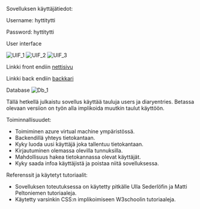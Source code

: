 Sovelluksen käyttäjätiedot:

Username: hyttitytti

Password: hyttitytti


User interface

![UIF_1](https://github.com/eeroelo/Hyte/assets/111982645/93defb45-b127-4697-8735-eaf2d1ee4d18)
![UIF_2](https://github.com/eeroelo/Hyte/assets/111982645/a8549dd5-0900-40bb-aa83-c7f9025861c2)
![UIF_3](https://github.com/eeroelo/Hyte/assets/111982645/fba5cb3f-01ce-40bd-928b-dea87a97552b)

Linkki front endiin [nettisivu](https://eedns.northeurope.cloudapp.azure.com/start-auth.html)


Linkki back endiin [backkari](https://github.com/eeroelo/Hyte/tree/master)

Database
![Db_1](https://github.com/eeroelo/Hyte/assets/111982645/8d2e2e38-a552-4d1b-9d3d-70f5e0ecd70e)

Tällä hetkellä julkaistu sovellus käyttää tauluja users ja diaryentries. Betassa olevaan versiion on työn alla implikoida muutkin taulut käyttöön.


Toiminnallisuudet:

- Toimiminen azure virtual machine ympäristössä.
- Backendillä yhteys tietokantaan.
- Kyky luoda uusi käyttäjä joka tallentuu tietokantaan.
- Kirjautuminen olemassa olevilla tunnuksilla.
- Mahdollisuus hakea tietokannassa olevat käyttäjät.
- Kyky saada infoa käyttäjistä ja poistaa niitä sovelluksessa.


Referenssit ja käytetyt tutoriaalit:
- Sovelluksen toteutuksessa on käytetty pitkälle Ulla Sederlöfin ja Matti Peltoniemen tutoriaaleja.
- Käytetty varsinkin CSS:n implikoimiseen W3schoolin tutoriaaleja.
  

